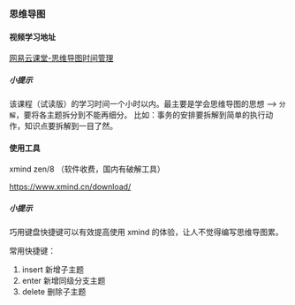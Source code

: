 ### 思维导图

#### 视频学习地址

[网易云课堂-思维导图时间管理](https://study.163.com/course/courseMain.htm?courseId=1037006)

##### 小提示

该课程（试读版）的学习时间一个小时以内。最主要是学会思维导图的思想 --> `分解`，要将各主题拆分到不能再细分。 比如：事务的安排要拆解到简单的执行动作，知识点要拆解到一目了然。

#### 使用工具

xmind zen/8 （软件收费，国内有破解工具）

https://www.xmind.cn/download/

##### 小提示

巧用键盘快捷键可以有效提高使用 xmind 的体验，让人不觉得编写思维导图累。

常用快捷键：

1. insert 新增子主题
2. enter 新增同级分支主题
3. delete 删除子主题

